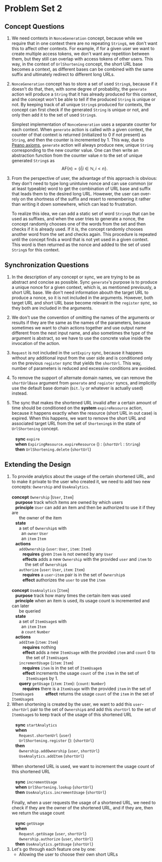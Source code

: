 # Problem Set 2

## Concept Questions

1. We need contexts in `NonceGeneration` concept, because while we require that in
   one context there are no repeating `String`s, we don't want this to affect other
   contexts. For example, if for a given user we want to create multiple access
   tokens, we don't want any repetition between them, but they still can overlap with
   access tokens of other users. This way, in the context of `UrlShortening` concept,
   the short URL base becomes a context, as different bases can be combined with the
   same suffix and ultimately redirect to different long URLs.
2. `NonceGeneration` concept has to store a set of used `String`s, because if it
   doesn't do that, then, with some degree of probability, the `generate` action will
   produce a `String` that it has already produced for this context, and the concept
   won't be able to tell if the produced `String` is unique or not. By keeping track
   of all unique `String`s produced for contexts, the concept can first check if the
   generated `String` is unique or not, and only then add it to the set of used
   `String`s.

   Simplest implementation of `NonceGeneration` uses a separate counter for each
   context. When `generate` action is called with a given context, the counter of
   that context is returned (initialized to 0 if not present) as `String`, and then
   the counter is incremented by 1. This way, due to
   [Peano axioms](https://en.wikipedia.org/wiki/Peano_axioms), `generate` action will
   always produce new, unique `String` corresponding to the new counter value. One
   can then write an abstraction function from the counter value $n$ to the set of
   unique generated `String`s as
   $$
   \text{AF}(n) = \{i | i \in \mathbb{N}, i < n\}.
   $$
3. From the perspective of user, the advantage of this approach is obvious: they don't
   need to type long unintuive nonce and can use common (or at least typeable) word
   to get the combination of URL base and suffix that leads them to the desired long
   URL. Howewer, the user can over-rely on the shortness of the suffix and resert
   to remembering it rather than writing it down somewhere, which can lead to
   frustration.

   To realize this idea, we can add a static set of word `String`s that can be used as
   suffixes, and when the user tries to generate a nonce, the concept randomly chooses
   one of the words from the set and then checks if it is already used. If it is,
   the concept randomly chooses another word from the set and checks again. This
   procedure is repeated until the concept finds a word that is not yet used in a
   given context. This word is then returned as the nonce and added to the set of
   used `String`s for this context.

## Synchronization Questions

1. In the description of any concept or sync, we are trying to be as abstract and
   concise as possible. Sync `generate`'s purpose is to produce a unique nonce for a
   given context, which is, as mentioned previously, a short URL base. We don't need
   information abouth the target URL to produce a nonce, so it is not included in the
   arguments. However, both target URL and short URL base become relevant in the
   `register` sync, so they both are included in the arguments.

2. We don't use the convention of omitting the names of the arguments or results if
   they are the same as the names of the parameters, because sometimes we want to
   chain actions together and use output name different from the next input name,
   and also sometimes the type of the argument is abstract, so we have to use the
   concrete value inside the invocation of the action.

3. `Request` is not included in the `setExpiry` sync, because it happens without any
   additional input from the user side and is conditioned only on the previous
   `register` sync that yields the `shortUrl`. This way, number of parameters is
   reduced and excessive conditions are avoided.

4. To remove the support of alternate domain names, we can remove the `shortUrlBase`
   argument from `generate` and `register` syncs, and implicitly use the default
   base domain (`bit.ly` or whatever is actually used) instead.

5. The sync that makes the shortened URL invalid after a certain amount of time should
   be conditioned on the **system** `expireResource` action, because it happens
   exactly when the resource (short URL in out case) is expired. When this happens,
   we want to remove the short URL and associated target URL from the set of
   `Shortening`s in the state of `UrlShortening` concept.\
   \
   **sync** `expire`\
   **when** `ExpiringResource.expireResource` () : (`shortUrl` : `String`)\
   **then** `UrlShortening.delete` (`shortUrl`)

## Extending the Design

1. To provide analytics about the usage of the certain shortened URL, and to make it
   private to the user who created it, we need to add two new concepts: `Ownership`
   and `UseAnalytics`.\
   \
   **concept** `Ownership` [`User`, `Item`]\
   **purpose** track which items are owned by which users\
   **principle** `User` can add an item and then be authorized to use it if they are\
      the owner of the item\
   **state**\
      a set of `Ownership`s with\
        an `owner` `User`\
        an `item` `Item`\
   **actions**\
      `addOwnership` (`user`: `User`, `item`: `Item`)\
         **requires** given `Item` is not owned by any `User`\
         **effects** adds a new `Ownership` with the provided `user` and `item` to\
           the set of `Ownership`s\
      `authorize` (`user`: `User`, `item`: `Item`)\
         **requires** a `user`-`item` pair is in the set of `Ownership`s\
         **effect** authorizes the `user` to use the `item`\
\
   **concept** `UseAnalytics` [`Item`]\
   **purpose** track how many times the certain item was used\
   **principle** when an item is used, its usage count is incremented and can later\
      be queried\
   **state**\
      a set of `ItemUsage`s with\
        an `item` `Item`\
        a `count` `Number`\
   **actions**\
      `addItem` (`item`: `Item`)\
         **requires** nothing\
         **effect** adds a new `ItemUsage` with the provided `item` and `count` 0 to\
            the set of `ItemUsage`s\
      `incrementUsage` (`item`: `Item`)\
         **requires** `item` is in the set of `ItemUsage`s\
         **effect** increments the usage `count` of the `item` in the set of\
            `ItemUsage`s by 1.\
      **query** `getUsage` (`item`: `Item`): (`count`: `Number`)\
         **requires** there is a `ItemUsage` with the provided `item` in the set of
            `ItemUsage`s
         **effect** returns the usage `count` of the `item` in the set of `ItemUsage`s
2. When shortening is created by the user, we want to add this `user`-`shortUrl` pair
   to the set of `Ownership`s and add this `shortUrl` to the set of `ItemUsage`s to
   keep track of the usage of this shortened URL\
   \
   **sync** `startAnalytics`\
   **when**\
      `Request.shortenUrl` (`user`)\
      `UrlShortening.register` (): (`shortUrl`)\
   **then**\
      `Ownership.addOwnership` (`user`, `shortUrl`)\
      `UseAnalytics.addItem` (`shortUrl`)\
   \
   When shortened URL is used, we want to increment the usage count of this shortened
   URL\
   \
   **sync** `incrementUsage`\
   **when** `UrlShortening.lookup` (`shortUrl`)\
   **then** `UseAnalytics.incrementUsage` (`shortUrl`)\
   \
   Finally, when a user requests the usage of a shortened URL, we need to check if
   they are the owner of the shortened URL, and if they are, then we return the usage
   count\
   \
   **sync** `getUsage`\
   **when**\
      `Request.getUsage` (`user`, `shortUrl`)\
      `Ownership.authorize` (`user`, `shortUrl`)\
   **then** `UseAnalytics.getUsage` (`shortUrl`)
3. Let's go through each feature one by one:
   - Allowing the user to choose their own short URLs
